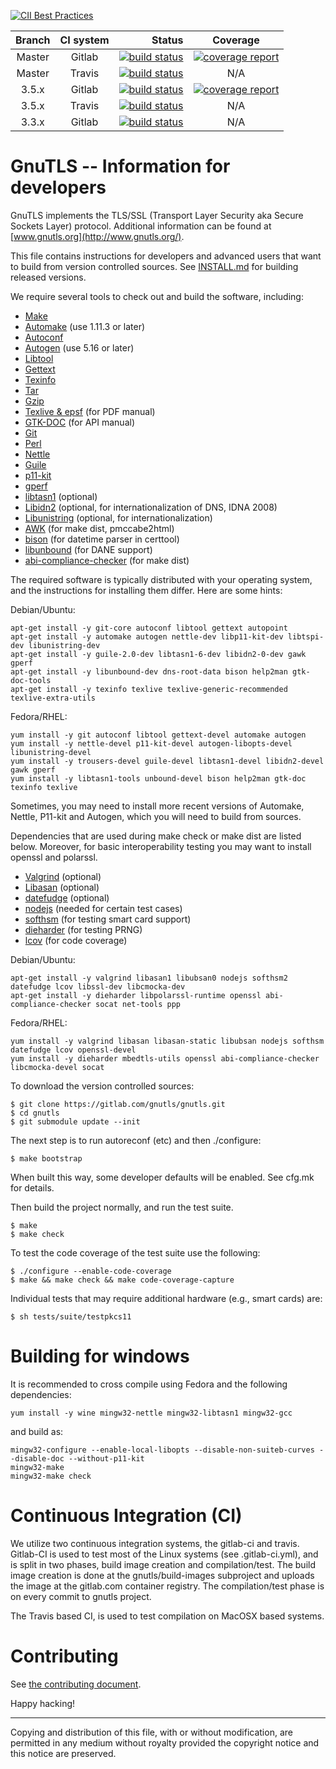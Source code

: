 [![CII Best Practices](https://bestpractices.coreinfrastructure.org/projects/330/badge)](https://bestpractices.coreinfrastructure.org/projects/330)

|Branch|CI system|Status|Coverage|
|:----:|:-------:|-----:|:------:|
|Master|Gitlab|[![build status](https://gitlab.com/gnutls/gnutls/badges/master/build.svg)](https://gitlab.com/gnutls/gnutls/commits/master)|[![coverage report](https://gitlab.com/gnutls/gnutls/badges/master/coverage.svg)](https://gnutls.gitlab.io/coverage/master)|
|Master|Travis|[![build status](https://travis-ci.org/gnutls/gnutls.svg?branch=master)](https://travis-ci.org/gnutls/gnutls)|N/A|
|3.5.x|Gitlab|[![build status](https://gitlab.com/gnutls/gnutls/badges/gnutls_3_5_x/build.svg)](https://gitlab.com/gnutls/gnutls/commits/gnutls_3_5_x)|[![coverage report](https://gitlab.com/gnutls/gnutls/badges/gnutls_3_5_x/coverage.svg)](https://gnutls.gitlab.io/coverage/3.5.x)|
|3.5.x|Travis|[![build status](https://travis-ci.org/gnutls/gnutls.svg?branch=gnutls_3_5_x)](https://travis-ci.org/gnutls/gnutls)|N/A|
|3.3.x|Gitlab|[![build status](https://gitlab.com/gnutls/gnutls/badges/gnutls_3_3_x/build.svg)](https://gitlab.com/gnutls/gnutls/commits/gnutls_3_3_x)|N/A|


# GnuTLS -- Information for developers

GnuTLS implements the TLS/SSL (Transport Layer Security aka Secure
Sockets Layer) protocol.  Additional information can be found at
[www.gnutls.org](http://www.gnutls.org/).

This file contains instructions for developers and advanced users that
want to build from version controlled sources. See [INSTALL.md](INSTALL.md)
for building released versions.

We require several tools to check out and build the software, including:

* [Make](http://www.gnu.org/software/make/)
* [Automake](http://www.gnu.org/software/automake/) (use 1.11.3 or later)
* [Autoconf](http://www.gnu.org/software/autoconf/)
* [Autogen](http://www.gnu.org/software/autogen/) (use 5.16 or later)
* [Libtool](http://www.gnu.org/software/libtool/)
* [Gettext](http://www.gnu.org/software/gettext/)
* [Texinfo](http://www.gnu.org/software/texinfo/)
* [Tar](http://www.gnu.org/software/tar/)
* [Gzip](http://www.gnu.org/software/gzip/)
* [Texlive & epsf](http://www.tug.org/texlive/) (for PDF manual)
* [GTK-DOC](http://www.gtk.org/gtk-doc/) (for API manual)
* [Git](http://git-scm.com/)
* [Perl](http://www.cpan.org/)
* [Nettle](http://www.lysator.liu.se/~nisse/nettle/)
* [Guile](http://www.gnu.org/software/guile/)
* [p11-kit](http://p11-glue.freedesktop.org/p11-kit.html)
* [gperf](http://www.gnu.org/software/gperf/)
* [libtasn1](https://www.gnu.org/software/libtasn1/) (optional)
* [Libidn2](https://www.gnu.org/software/libidn/#libidn2) (optional, for internationalization of DNS, IDNA 2008)
* [Libunistring](http://www.gnu.org/software/libunistring/) (optional, for internationalization)
* [AWK](http://www.gnu.org/software/awk/) (for make dist, pmccabe2html)
* [bison](http://www.gnu.org/software/bison) (for datetime parser in certtool)
* [libunbound](https://unbound.net/) (for DANE support)
* [abi-compliance-checker](http://ispras.linuxbase.org/index.php/ABI_compliance_checker) (for make dist)

The required software is typically distributed with your operating
system, and the instructions for installing them differ.  Here are
some hints:

Debian/Ubuntu:
```
apt-get install -y git-core autoconf libtool gettext autopoint
apt-get install -y automake autogen nettle-dev libp11-kit-dev libtspi-dev libunistring-dev
apt-get install -y guile-2.0-dev libtasn1-6-dev libidn2-0-dev gawk gperf
apt-get install -y libunbound-dev dns-root-data bison help2man gtk-doc-tools
apt-get install -y texinfo texlive texlive-generic-recommended texlive-extra-utils
```

Fedora/RHEL:
```
yum install -y git autoconf libtool gettext-devel automake autogen
yum install -y nettle-devel p11-kit-devel autogen-libopts-devel libunistring-devel
yum install -y trousers-devel guile-devel libtasn1-devel libidn2-devel gawk gperf
yum install -y libtasn1-tools unbound-devel bison help2man gtk-doc texinfo texlive
```

Sometimes, you may need to install more recent versions of Automake,
Nettle, P11-kit and Autogen, which you will need to build from sources. 

Dependencies that are used during make check or make dist are listed below.
Moreover, for basic interoperability testing you may want to install openssl
and polarssl.

* [Valgrind](http://valgrind.org/) (optional)
* [Libasan](https://gcc.gnu.org//) (optional)
* [datefudge](http://packages.debian.org/datefudge) (optional)
* [nodejs](http://nodejs.org/) (needed for certain test cases)
* [softhsm](http://www.opendnssec.org/softhsm/) (for testing smart card support)
* [dieharder](http://www.phy.duke.edu/~rgb/General/dieharder.php) (for testing PRNG)
* [lcov](http://linux-test-project.github.io/) (for code coverage)

Debian/Ubuntu:
```
apt-get install -y valgrind libasan1 libubsan0 nodejs softhsm2 datefudge lcov libssl-dev libcmocka-dev
apt-get install -y dieharder libpolarssl-runtime openssl abi-compliance-checker socat net-tools ppp
```

Fedora/RHEL:
```
yum install -y valgrind libasan libasan-static libubsan nodejs softhsm datefudge lcov openssl-devel
yum install -y dieharder mbedtls-utils openssl abi-compliance-checker libcmocka-devel socat
```


To download the version controlled sources:

```
$ git clone https://gitlab.com/gnutls/gnutls.git
$ cd gnutls
$ git submodule update --init
```

The next step is to run autoreconf (etc) and then ./configure:

```
$ make bootstrap
```

When built this way, some developer defaults will be enabled.  See
cfg.mk for details.

Then build the project normally, and run the test suite.

```
$ make
$ make check
```

To test the code coverage of the test suite use the following:
```
$ ./configure --enable-code-coverage
$ make && make check && make code-coverage-capture
```

Individual tests that may require additional hardware (e.g., smart cards)
are:
```
$ sh tests/suite/testpkcs11
```

# Building for windows

It is recommended to cross compile using Fedora and the following
dependencies:

```
yum install -y wine mingw32-nettle mingw32-libtasn1 mingw32-gcc
```

and build as:

```
mingw32-configure --enable-local-libopts --disable-non-suiteb-curves --disable-doc --without-p11-kit
mingw32-make
mingw32-make check
```

# Continuous Integration (CI)

We utilize two continuous integration systems, the gitlab-ci and travis.
Gitlab-CI is used to test most of the Linux systems (see .gitlab-ci.yml),
and is split in two phases, build image creation and compilation/test. The
build image creation is done at the gnutls/build-images subproject and
uploads the image at the gitlab.com container registry. The compilation/test
phase is on every commit to gnutls project.

The Travis based CI, is used to test compilation on MacOSX based systems.


# Contributing

See [the contributing document](CONTRIBUTING.md).


Happy hacking!

----------------------------------------------------------------------
Copying and distribution of this file, with or without modification,
are permitted in any medium without royalty provided the copyright
notice and this notice are preserved.
